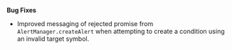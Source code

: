 **Bug Fixes**

* Improved messaging of rejected promise from `AlertManager.createAlert` when attempting to create a condition using an invalid target symbol.